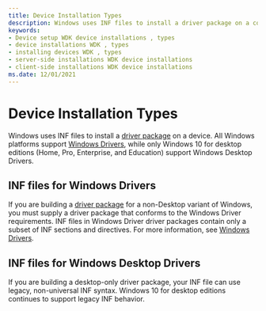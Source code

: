 ```yaml
---
title: Device Installation Types
description: Windows uses INF files to install a driver package on a computer or device. All Windows platforms support Windows Drivers, while only Windows 10 for desktop editions (Home, Pro, Enterprise, and Education) supports Windows Desktop Drivers.
keywords:
- Device setup WDK device installations , types
- device installations WDK , types
- installing devices WDK , types
- server-side installations WDK device installations
- client-side installations WDK device installations
ms.date: 12/01/2021
---
```


# Device Installation Types

Windows uses INF files to install a [driver package](driver-packages.md) on a device. All Windows platforms support [Windows Drivers](../develop/get-started-developing-windows-drivers.md), while only Windows 10 for desktop editions (Home, Pro, Enterprise, and Education) support Windows Desktop Drivers.

## INF files for Windows Drivers

If you are building a [driver package](driver-packages.md) for a non-Desktop variant of Windows, you must supply a driver package that conforms to the Windows Driver requirements. INF files in Windows Driver driver packages contain only a subset of INF sections and directives. For more information, see [Windows Drivers](../develop/get-started-developing-windows-drivers.md).

## INF files for Windows Desktop Drivers

If you are building a desktop-only driver package, your INF file can use legacy, non-universal INF syntax. Windows 10 for desktop editions continues to support legacy INF behavior.

 

 





